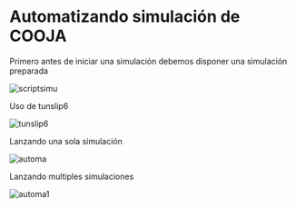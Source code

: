 # Automatizando simulación de COOJA

Primero antes de iniciar una simulación debemos disponer una simulación preparada

![scriptsimu](https://drive.google.com/uc?export=view&id=1xKXRLB9IJTsHfe8ukm09d9dHT-FNw5La) 

Uso de tunslip6

![tunslip6](https://drive.google.com/uc?export=view&id=1UruV2h9_WdQzT87sVbihzBKj2NOEJ7yk)

Lanzando una sola simulación

![automa](https://drive.google.com/uc?export=view&id=1xK_JS3lwZcLkeSoYuNqIKBGQCCaHM4DM)

Lanzando multiples simulaciones

![automa1](https://drive.google.com/uc?export=view&id=1xLVTHaG2Bun8QwlPAVE-HqFOIc0LknRP)
